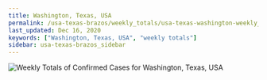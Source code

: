 ```yaml
---
title: Washington, Texas, USA
permalink: /usa-texas-brazos/weekly_totals/usa-texas-washington-weekly_totals.html
last_updated: Dec 16, 2020
keywords: ["Washington, Texas, USA", "weekly totals"]
sidebar: usa-texas-brazos_sidebar
---
```


![Weekly Totals of Confirmed Cases for Washington, Texas, USA](/covid_tracker/images/graphs/usa-texas-washington-weekly_totals_graph.png)
